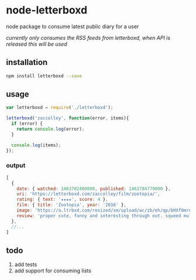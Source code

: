 # node-letterboxd

node package to consume latest public diary for a user

_currently only consumes the RSS feeds from letterboxd, when API is released this will be used_

## installation

```bash
npm install letterboxd --save
```

## usage

```javascript
var letterboxd = require('./letterboxd');

letterboxd('zaccolley', function(error, items){
  if (error) {
    return console.log(error);
  }

  console.log(items);
});
```

### output

```javascript
[
  {
    date: { watched: 1463702400000, published: 1463784779000 },
    uri: 'https://letterboxd.com/zaccolley/film/zootopia/',
    rating: { text: '★★★★', score: 4 },
    film: { title: 'Zootopia', year: '2016' },
    image: 'https://a.ltrbxd.com/resized/sm/upload/wc/zb/eh/qp/bHXf0mrnnRthdWI9MuAMlPftnZK-0-150-0-225-crop.jpg?k=caad643ac9',
    review: 'proper cute, funny and interesting through out. squeed multiple times\nwould be 4 is there wasn\'t so much product placement ahhh'
  },
  //...
]
```

## todo

1. add tests
2. add support for consuming lists
